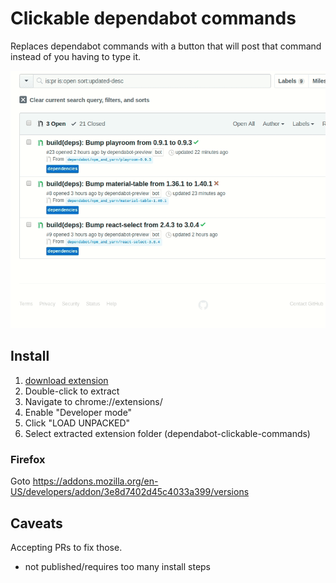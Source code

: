 # Clickable dependabot commands

Replaces dependabot commands with a button that will post that command instead of you having to type it.

![](preview.gif)

## Install
1. [download extension](https://github.com/eps1lon/dependabot-clickable-commands/releases/download/v0.3.0/dependabot-clickable-commands.zip)
2. Double-click to extract
3. Navigate to chrome://extensions/
4. Enable "Developer mode"
5. Click "LOAD UNPACKED"
6. Select extracted extension folder (dependabot-clickable-commands)

### Firefox

Goto https://addons.mozilla.org/en-US/developers/addon/3e8d7402d45c4033a399/versions

## Caveats

Accepting PRs to fix those.

- not published/requires too many install steps
